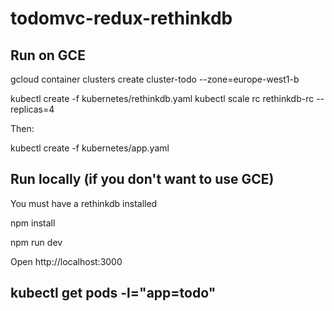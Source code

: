 # todomvc-redux-rethinkdb

## Run on GCE

gcloud container clusters create cluster-todo --zone=europe-west1-b

kubectl create -f kubernetes/rethinkdb.yaml
kubectl scale rc rethinkdb-rc --replicas=4

Then:

kubectl create -f kubernetes/app.yaml

## Run locally (if you don't want to use GCE)

You must have a rethinkdb installed

npm install

npm run dev

Open http://localhost:3000



## kubectl get pods -l="app=todo"
